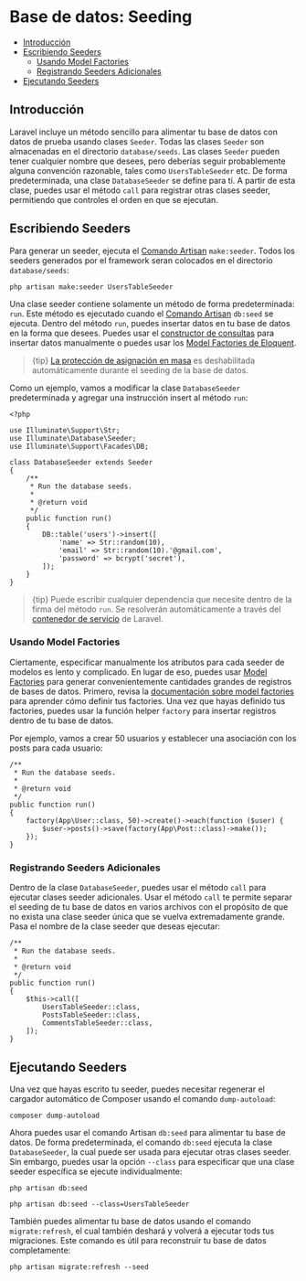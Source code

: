 # Base de datos: Seeding

- [Introducción](#introduction)
- [Escribiendo Seeders](#writing-seeders)
  - [Usando Model Factories](#using-model-factories)
  - [Registrando Seeders Adicionales](#calling-additional-seeders)
- [Ejecutando Seeders](#running-seeders)

<a name="introduction"></a>
## Introducción

Laravel incluye un método sencillo para alimentar tu base de datos con datos de prueba usando clases `Seeder`. Todas las clases `Seeder` son almacenadas en el directorio `database/seeds`. Las clases `Seeder` pueden tener cualquier nombre que desees, pero deberías seguir probablemente alguna convención razonable, tales como `UsersTableSeeder` etc. De forma predeterminada, una clase `DatabaseSeeder` se define para tí. A partir de esta clase, puedes usar el método `call` para registrar otras clases seeder, permitiendo que controles el orden en que se ejecutan.

<a name="writing-seeders"></a>
## Escribiendo Seeders

Para generar un seeder, ejecuta el [Comando Artisan](/docs/{{version}}/artisan) `make:seeder`. Todos los seeders generados por el framework seran colocados en el directorio `database/seeds`:

    php artisan make:seeder UsersTableSeeder

Una clase seeder contiene solamente un método de forma predeterminada: `run`. Este método es ejecutado cuando el [Comando Artisan](/docs/{{version}}/artisan) `db:seed` se ejecuta. Dentro del método `run`, puedes insertar datos en tu base de datos en la forma que desees. Puedes usar el [constructor de consultas](/docs/{{version}}/queries) para insertar datos manualmente o puedes usar los [Model Factories de Eloquent](/docs/{{version}}/database-testing#writing-factories).

> {tip} [La protección de asignación en masa](/docs/{{version}}/eloquent#mass-assignment) es deshabilitada automáticamente durante el seeding de la base de datos.

Como un ejemplo, vamos a modificar la clase `DatabaseSeeder` predeterminada y agregar una instrucción insert al método `run`:

    <?php

    use Illuminate\Support\Str;
    use Illuminate\Database\Seeder;
    use Illuminate\Support\Facades\DB;

    class DatabaseSeeder extends Seeder
    {
        /**
         * Run the database seeds.
         *
         * @return void
         */
        public function run()
        {
            DB::table('users')->insert([
                'name' => Str::random(10),
                'email' => Str::random(10).'@gmail.com',
                'password' => bcrypt('secret'),
            ]);
        }
    }

> {tip} Puede escribir cualquier dependencia que necesite dentro de la firma del método `run`. Se resolverán automáticamente a través del [contenedor de servicio](/docs/{{version}}/container) de Laravel.

<a name="using-model-factories"></a>
### Usando Model Factories

Ciertamente, especificar manualmente los atributos para cada seeder de modelos es lento y complicado. En lugar de eso, puedes usar [Model Factories](/docs/{{version}}/database-testing#writing-factories) para generar convenientemente cantidades grandes de registros de bases de datos. Primero, revisa la [documentación sobre model factories](/docs/{{version}}/database-testing#writing-factories) para aprender cómo definir tus factories. Una vez que hayas definido tus factories, puedes usar la función helper `factory` para insertar registros dentro de tu base de datos.

Por ejemplo, vamos a crear 50 usuarios y establecer una asociación con los posts para cada usuario:

    /**
     * Run the database seeds.
     *
     * @return void
     */
    public function run()
    {
        factory(App\User::class, 50)->create()->each(function ($user) {
            $user->posts()->save(factory(App\Post::class)->make());
        });
    }

<a name="calling-additional-seeders"></a>
### Registrando Seeders Adicionales

Dentro de la clase `DatabaseSeeder`, puedes usar el método `call` para ejecutar clases seeder adicionales. Usar el método `call` te permite separar el seeding de tu base de datos en varios archivos con el propósito de que no exista una clase seeder única que se vuelva extremadamente grande. Pasa el nombre de la clase seeder que deseas ejecutar:

    /**
     * Run the database seeds.
     *
     * @return void
     */
    public function run()
    {
        $this->call([
            UsersTableSeeder::class,
            PostsTableSeeder::class,
            CommentsTableSeeder::class,
        ]);
    }

<a name="running-seeders"></a>
## Ejecutando Seeders

Una vez que hayas escrito tu seeder, puedes necesitar regenerar el cargador automático de Composer usando el comando `dump-autoload`:

    composer dump-autoload

Ahora puedes usar el comando Artisan `db:seed` para alimentar tu base de datos. De forma predeterminada, el comando `db:seed` ejecuta la clase `DatabaseSeeder`, la cual puede ser usada para ejecutar otras clases seeder. Sin embargo, puedes usar la opción `--class` para especificar que una clase seeder específica se ejecute individualmente:

    php artisan db:seed

    php artisan db:seed --class=UsersTableSeeder

También puedes alimentar tu base de datos usando el comando `migrate:refresh`, el cual también deshará y volverá a ejecutar tods tus migraciones. Este comando es útil para reconstruir tu base de datos completamente:

    php artisan migrate:refresh --seed
